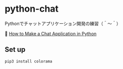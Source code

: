 # python-chat

Pythonでチャットアプリケーション開発の練習（＾～＾）

📖 [How to Make a Chat Application in Python](https://www.thepythoncode.com/article/make-a-chat-room-application-in-python)  

## Set up

```shell
pip3 install colorama
```
